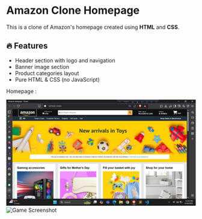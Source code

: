 # Amazon Clone Homepage

This is a clone of Amazon's homepage created using **HTML** and **CSS**.

## 🔥 Features
- Header section with logo and navigation
- Banner image section
- Product categories layout
- Pure HTML & CSS (no JavaScript)

Homepage :

![Home Page](Screenshot7.png)
![Game Screenshot](./image/image2.png)
